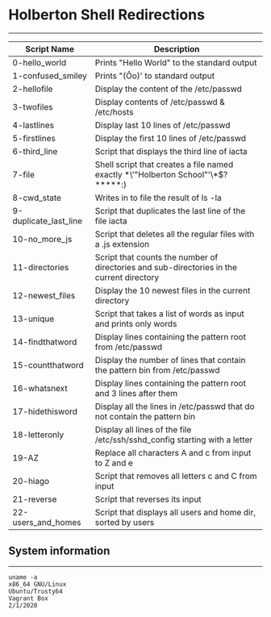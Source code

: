 # Holberton Shell Redirections
---
| Script Name | Description |
| --- | --- |
| 0-hello_world | Prints "Hello World" to the standard output |
| 1-confused_smiley | Prints "(Ôo)' to standard output  |
| 2-hellofile | Display the content of the /etc/passwd |
| 3-twofiles | Display contents of /etc/passwd & /etc/hosts |
| 4-lastlines | Display last 10 lines of /etc/passwd |
| 5-firstlines | Display the first 10 lines of /etc/passwd |
| 6-third_line | Script that displays the third line of iacta |
| 7-file | Shell script that creates a file named exactly \*\\'"Holberton School"\'\\*$\?\*\*\*\*\*:) |
| 8-cwd_state | Writes in to file the result of ls -la |
| 9-duplicate_last_line | Script that duplicates the last line of the file iacta |
| 10-no_more_js | Script that deletes all the regular files with a .js extension |
| 11-directories | Script that counts the number of directories and sub-directories in the current directory |
| 12-newest_files | Display the 10 newest files in the current directory |
| 13-unique | Script that takes a list of words as input and prints only words |
| 14-findthatword | Display lines containing the pattern root from /etc/passwd |
| 15-countthatword | Display the number of lines that contain the pattern bin from /etc/passwd |
| 16-whatsnext | Display lines containing the pattern root and 3 lines after them |
| 17-hidethisword | Display all the lines in /etc/passwd that do not contain the pattern bin |
| 18-letteronly | Display all lines of the file /etc/ssh/sshd_config starting with a letter |
| 19-AZ | Replace all characters A and c from input to Z and e |
| 20-hiago | Script that removes all letters c and C from input |
| 21-reverse | Script that reverses its input |
| 22-users_and_homes | Script that displays all users and home dir, sorted by users |

## System information
---
```
uname -a 
x86_64 GNU/Linux 
Ubuntu/Trusty64
Vagrant Box
2/1/2020
```
